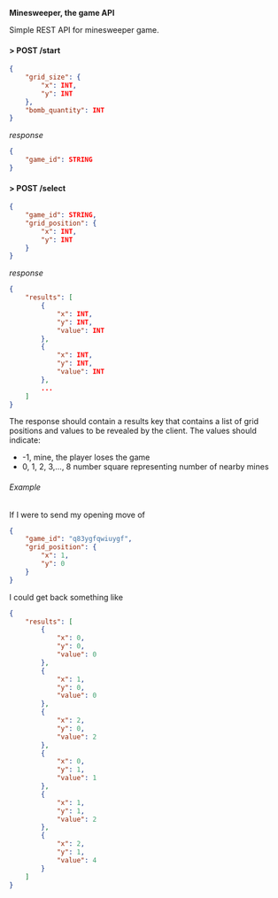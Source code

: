 **Minesweeper, the game API**


Simple REST API for minesweeper game.

#### > POST /start
```json
{
    "grid_size": {
        "x": INT,
        "y": INT
    },
    "bomb_quantity": INT
}
```

*response*
```json
{
    "game_id": STRING
}
```

#### > POST /select
```json
{
    "game_id": STRING,
    "grid_position": {
        "x": INT,
        "y": INT
    }
}
```

*response*
```json
{
    "results": [
        {
            "x": INT,
            "y": INT,
            "value": INT
        },
        {
            "x": INT,
            "y": INT,
            "value": INT
        },
        ...
    ]
}
```

The response should contain a results key that contains a list of grid
positions and values to be revealed by the client. The values should indicate:

- -1, mine, the player loses the game
- 0, 1, 2, 3,..., 8 number square representing number of nearby mines

###### Example

If I were to send my opening move of

```json
{
    "game_id": "q83ygfqwiuygf",
    "grid_position": {
        "x": 1,
        "y": 0
    }
}
```

I could get back something like

```json
{
    "results": [
        {
            "x": 0,
            "y": 0,
            "value": 0
        },
        {
            "x": 1,
            "y": 0,
            "value": 0
        },
        {
            "x": 2,
            "y": 0,
            "value": 2
        },
        {
            "x": 0,
            "y": 1,
            "value": 1
        },
        {
            "x": 1,
            "y": 1,
            "value": 2
        },
        {
            "x": 2,
            "y": 1,
            "value": 4
        }
    ]
}
```
